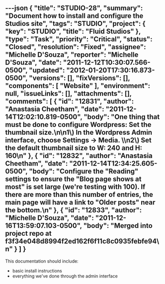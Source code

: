 ---json
{
  "title": "STUDIO-28",
  "summary": "Document how to install and configure the Studios site",
  "tags": "STUDIO",
  "project": {
    "key": "STUDIO",
    "title": "Fluid Studios"
  },
  "type": "Task",
  "priority": "Critical",
  "status": "Closed",
  "resolution": "Fixed",
  "assignee": "Michelle D'Souza",
  "reporter": "Michelle D'Souza",
  "date": "2011-12-12T10:30:07.566-0500",
  "updated": "2012-01-20T17:30:16.873-0500",
  "versions": [],
  "fixVersions": [],
  "components": [
    "Website"
  ],
  "environment": null,
  "issueLinks": [],
  "attachments": [],
  "comments": [
    {
      "id": "12831",
      "author": "Anastasia Cheetham",
      "date": "2011-12-14T12:02:10.819-0500",
      "body": "One thing that must be done to configure Wordpress: Set the thumbnail size.\n\n1\\) In the Wordpress Admin interface, choose Settings -> Media. \\\n2\\) Set the default thumbnail size to W: 240 and H: 160\n"
    },
    {
      "id": "12832",
      "author": "Anastasia Cheetham",
      "date": "2011-12-14T12:34:25.605-0500",
      "body": "Configure the \"Reading\" settings to ensure the \"Blog page shows at most\" is set large (we're testing with 100). If there are more than this number of entries, the main page will have a link to \"Older posts\" near the bottom.\n"
    },
    {
      "id": "12833",
      "author": "Michelle D'Souza",
      "date": "2011-12-16T13:59:07.103-0500",
      "body": "Merged into project repo at f3f34e048d8994f2ed162f6f11c8c0935febfe94\n"
    }
  ]
}
---
This documentation should include:

* basic install instructions
* everything we've done through the admin interface

        